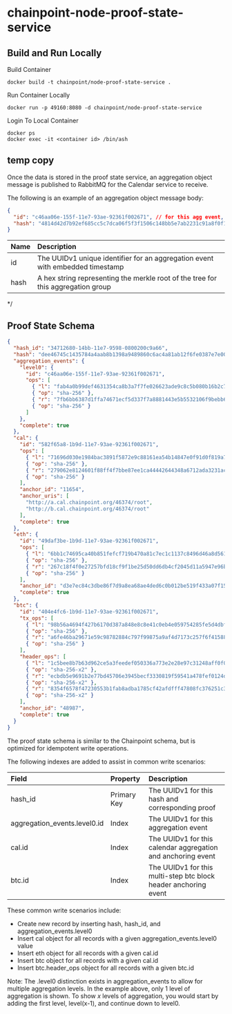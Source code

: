 # chainpoint-node-proof-state-service

## Build and Run Locally

Build Container

```
docker build -t chainpoint/node-proof-state-service .
```

Run Container Locally

```
docker run -p 49160:8080 -d chainpoint/node-proof-state-service
```

Login To Local Container

```
docker ps
docker exec -it <container id> /bin/ash
```


## temp copy
Once the data is stored in the proof state service, an aggregation object message is published to RabbitMQ for the Calendar service to receive. 

The following is an example of an aggregation object message body: 
```json
{
  "id": "c46aa06e-155f-11e7-93ae-92361f002671", // for this agg event, id == treeObject.id == aggregation_id from the previous step
  "hash": "4814d42d7b92ef685cc5c7dca06f5f3f1506c148bb5e7ab2231c91a8f0f119b2" // for this agg event, hash == treeObject.root
}
```
| Name | Description                                                            |
| :--- |:-----------------------------------------------------------------------|
| id   | The UUIDv1 unique identifier for an aggregation event with embedded timestamp |
| hash | A hex string representing the merkle root of the tree for this aggregation group |\
*/

## Proof State Schema

```json
{
  "hash_id": "34712680-14bb-11e7-9598-0800200c9a66",
  "hash": "dee46745c1435784a4aab8b1398a9489860c6ac4a81ab12f6fe0387e7e00d3fd",
  "aggregation_events": {
    "level0": {
      "id": "c46aa06e-155f-11e7-93ae-92361f002671",
      "ops": [
        { "l": "fab4a0b99def4631354ca8b3a7f7fe026623ade9c8c5b080b16b2c744d2b9c7d" },
        { "op": "sha-256" },
        { "r": "7fb6bb6387d1ffa74671ecf5d337f7a8881443e5b5532106f9bebb673dd72bc9" },
        { "op": "sha-256" }
      ]
    },
    "complete": true
  },
  "cal": {
    "id": "582f65a8-1b9d-11e7-93ae-92361f002671",
    "ops": [
      { "l": "71696d030e1984bac3891f5872e9c88161ea54b14847e0f91d0f819a7515b54b" },
      { "op": "sha-256" },
      { "r": "279062e8124601f88ff4f7bbe87ee1ca44442644348a6712ada3231ac048135c" },
      { "op": "sha-256" }
    ],
    "anchor_id": "11654",
    "anchor_uris": [
      "http://a.cal.chainpoint.org/46374/root",
      "http://b.cal.chainpoint.org/46374/root"
    ],
    "complete": true
  },
  "eth": {
    "id": "49daf3be-1b9d-11e7-93ae-92361f002671",
    "ops": [
      { "l": "6bb1c74695ca40b851fefcf719b470a81c7ec1c1137c8496d46a8d5612f2d339" },
      { "op": "sha-256" },
      { "r": "267c18f4f0e27257bfd18cf9f1be25d50dd6db4cf2045d11a5947e96bb35835a" },
      { "op": "sha-256" }
    ],
    "anchor_id": "d3e7ec84c3dbe86f7d9a8ea68ae4ded6c0b012be519f433a07f15bd612fb47a9",
    "complete": true
  },
  "btc": {
    "id": "404e4fc6-1b9d-11e7-93ae-92361f002671",
    "tx_ops": [
      { "l": "98b56a4694f427b6170d387a848e8c8e41c0eb4e059754285fe5d4dbf590cfec" },
      { "op": "sha-256" },
      { "r": "a6fe46ba29671e59c98782884c797f99875a9af4d7173c257f6f41588d4b2265" },
      { "op": "sha-256" }
    ],
    "header_ops": [
      { "l": "1c5bee8b7b63d962ce5a3feedef050336a773e2e28e97c31248aff0f06540989" },
      { "op": "sha-256-x2" },
      { "r": "ecbdb5e9691b2e77bd45706e3945becf3330819f59541a478fef0124d1072408" },
      { "op": "sha-256-x2" },
      { "r": "8354f6578f47230553b1fab8adba1785cf42afdfff47808fc376251c3a653f1d" },
      { "op": "sha-256-x2" }
    ],
    "anchor_id": "48987",
    "complete": true
  }
}
```

The proof state schema is similar to the Chainpoint schema, but is optimized for idempotent write operations. 

The following indexes are added to assist in common write scenarios:

| Field | Property | Description |
|:--------|:-----------|:--------------|
| hash\_id | Primary Key | The UUIDv1 for this hash and corresponding proof |
| aggregation\_events.level0.id | Index | The UUIDv1 for this aggregation event |
| cal.id | Index | The UUIDv1 for this calendar aggregation and anchoring event |
| btc.id | Index | The UUIDv1 for this multi-step btc block header anchoring event |

These common write scenarios include:
* Create new record by inserting hash, hash\_id, and aggregation\_events.level0
* Insert cal object for all records with a given aggregation\_events.level0 value
* Insert eth object for all records with a given cal.id
* Insert btc object for all records with a given cal.id
* Insert btc.header_ops object for all records with a given btc.id

Note: The .level0 distinction exists in aggregation\_events to allow for multiple aggregation levels. In the example above, only 1 level of aggregation is shown. To show _x_ levels of aggregation, you would start by adding the first level, level(x-1), and continue down to level0.


